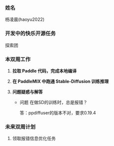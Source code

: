 ### 姓名

杨凌晨(haoyu2022)

### 开发中的快乐开源任务

探索团

### 本双周工作

1. **拉取 Paddle 代码，完成本地编译**

2. **在 PaddleMIX 中跑通 Stable-Diffusion 训练推理**

3. **问题疑惑与解答**

   - 问题 在做SD的训练时，总是报错？

     答：ppdiffuser的版本不对，要求0.19.4

### 未来双周计划

1. 领取报错信息优化任务
